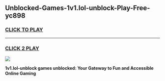
## Unblocked-Games-1v1.lol-unblock-Play-Free-yc898
<h3>
<a href="https://premium76.site?title=1v1.lol-unblock&ref=23A">CLICK TO PLAY</a></h3>
<hr>

<h3>
<a href="https://premium76.site?title=1v1.lol-unblock&ref=23A">CLICK 2 PLAY</a>
  
</h3>

<a href="https://premium76.site?title=1v1.lol-unblock&ref=23A"><img src="https://clearcache.store/games.png"></a>


**1v1.lol-unblock games unblocked: Your Gateway to Fun and Accessible Online Gaming**
